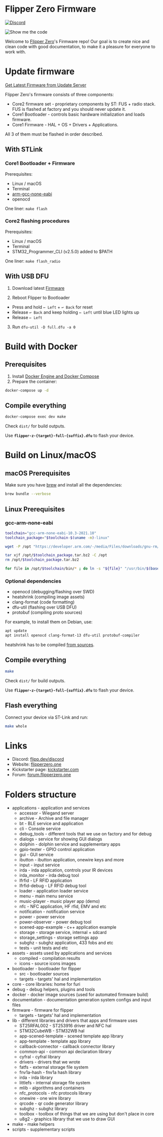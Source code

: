 # Flipper Zero Firmware

[![Discord](https://img.shields.io/discord/740930220399525928.svg?label=&logo=discord&logoColor=ffffff&color=7389D8&labelColor=6A7EC2)](http://flipperzero.one/discord)

![Show me the code](https://habrastorage.org/webt/eo/m0/e4/eom0e4btudte7nrhnyic-laiog0.png)

Welcome to [Flipper Zero](https://flipperzero.one/)'s Firmware repo!
Our goal is to create nice and clean code with good documentation, to make it a pleasure for everyone to work with.

# Update firmware

[Get Latest Firmware from Update Server](https://update.flipperzero.one/)

Flipper Zero's firmware consists of three components:

- Core2 firmware set - proprietary components by ST: FUS + radio stack. FUS is flashed at factory and you should never update it.
- Core1 Bootloader - controls basic hardware initialization and loads firmware.
- Core1 Firmware - HAL + OS + Drivers + Applications.

All 3 of them must be flashed in order described.

## With STLink

### Core1 Bootloader + Firmware

Prerequisites:

- Linux / macOS
- Terminal
- [arm-gcc-none-eabi](https://developer.arm.com/tools-and-software/open-source-software/developer-tools/gnu-toolchain/gnu-rm/downloads)
- openocd

One liner: `make flash`

### Core2 flashing procedures

Prerequisites:

- Linux / macOS
- Terminal
- STM32_Programmer_CLI (v2.5.0) added to $PATH

One liner: `make flash_radio`

## With USB DFU 

1. Download latest [Firmware](https://update.flipperzero.one)

2. Reboot Flipper to Bootloader
 - Press and hold `← Left` + `↩ Back` for reset 
 - Release `↩ Back` and keep holding `← Left` until blue LED lights up
 - Release `← Left`
<!-- ![Switch to DFU sequence](https://habrastorage.org/webt/uu/c3/g2/uuc3g2n36f2sju19rskcvjzjf6w.png) -->

3. Run `dfu-util -D full.dfu -a 0`

# Build with Docker

## Prerequisites

1. Install [Docker Engine and Docker Compose](https://www.docker.com/get-started)
2. Prepare the container:

 ```sh
 docker-compose up -d
 ```

## Compile everything

```sh
docker-compose exec dev make
```

Check `dist/` for build outputs.

Use **`flipper-z-{target}-full-{suffix}.dfu`** to flash your device.

# Build on Linux/macOS

## macOS Prerequisites

Make sure you have [brew](https://brew.sh) and install all the dependencies:
```sh
brew bundle --verbose
```

## Linux Prerequisites

### gcc-arm-none-eabi

```sh
toolchain="gcc-arm-none-eabi-10.3-2021.10"
toolchain_package="$toolchain-$(uname -m)-linux"

wget -P /opt "https://developer.arm.com/-/media/Files/downloads/gnu-rm/10.3-2021.10/$toolchain_package.tar.bz2"

tar xjf /opt/$toolchain_package.tar.bz2 -C /opt
rm /opt/$toolchain_package.tar.bz2

for file in /opt/$toolchain/bin/* ; do ln -s "${file}" "/usr/bin/$(basename ${file})" ; done
```

### Optional dependencies

- openocd (debugging/flashing over SWD)
- heatshrink (compiling image assets)
- clang-format (code formatting)
- dfu-util (flashing over USB DFU)
- protobuf (compiling proto sources)

For example, to install them on Debian, use:
```sh
apt update
apt install openocd clang-format-13 dfu-util protobuf-compiler
```

heatshrink has to be compiled [from sources](https://github.com/atomicobject/heatshrink).

## Compile everything

```sh
make
```

Check `dist/` for build outputs.

Use **`flipper-z-{target}-full-{suffix}.dfu`** to flash your device.

## Flash everything

Connect your device via ST-Link and run:
```sh
make whole
```

# Links

* Discord: [flipp.dev/discord](https://flipp.dev/discord)
* Website: [flipperzero.one](https://flipperzero.one)
* Kickstarter page: [kickstarter.com](https://www.kickstarter.com/projects/flipper-devices/flipper-zero-tamagochi-for-hackers)
* Forum: [forum.flipperzero.one](https://forum.flipperzero.one/)

# Folders structure

- applications - application and services
  * accessor - Wiegand server
  * archive - Archive and file manager 
  * bt - BLE service and application
  * cli - Console service
  * debug_tools - different tools that we use on factory and for debug
  * dialogs - service for showing GUI dialogs
  * dolphin - dolphin service and supplementary apps
  * gpio-tester - GPIO control application
  * gui - GUI service
  * ibutton - ibutton application, onewire keys and more
  * input - input service
  * irda - irda application, controls your IR devices 
  * irda_monitor - irda debug tool 
  * lfrfid - LF RFID application
  * lfrfid-debug - LF RFID debug tool
  * loader - application loader service
  * menu - main menu service
  * music-player - music player app (demo)
  * nfc - NFC application, HF rfid, EMV and etc
  * notification - notification service 
  * power - power service
  * power-observer - power debug tool
  * scened-app-example - c++ application example 
  * storage - storage service, internal + sdcard
  * storage_settings - storage settings app
  * subghz - subghz application, 433 fobs and etc
  * tests - unit tests and etc
- assets - assets used by applications and services
  * compiled - compilation results
  * icons - source icons images
- bootloader - bootloader for flipper
  * src - bootloader sources
  * targets - targets' hal and implementation
- core - core libraries: home for furi
- debug - debug helpers, plugins and tools
- docker - docker image sources (used for automated firmware build)
- documentation - documentation generation system configs and input files
- firmware - firmware for flipper
  * targets - targets' hal and implementation
- lib - different libraries and drivers that apps and firmware uses
  * ST25RFAL002 - ST253916 driver and NFC hal
  * STM32CubeWB - STM32WB hal
  * app-scened-template - scened template app library
  * app-template - template app library
  * callback-connector - callback connector library
  * common-api - common api declaration library
  * cyfral - cyfral library
  * drivers - drivers that we wrote
  * fatfs - external storage file system
  * fnv1a-hash - fnv1a hash library 
  * irda - irda library
  * littlefs - internal storage file system
  * mlib - algorithms and containers 
  * nfc_protocols - nfc protocols library
  * onewire - one wire library 
  * qrcode - qr code generator library
  * subghz - subghz library
  * toolbox - toolbox of things that we are using but don't place in core
  * u8g2 - graphics library that we use to draw GUI
- make - make helpers
- scripts - supplementary scripts
